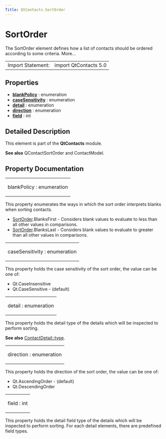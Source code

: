 ```yaml
---
Title: QtContacts.SortOrder
---
```

        
SortOrder
=========

<span class="subtitle"></span>
The SortOrder element defines how a list of contacts should be ordered according to some criteria. More...

|                   |                       |
|-------------------|-----------------------|
| Import Statement: | import QtContacts 5.0 |

<span id="properties"></span>
Properties
----------

-   ****[blankPolicy](#blankPolicy-prop)**** : enumeration
-   ****[caseSensitivity](#caseSensitivity-prop)**** : enumeration
-   ****[detail](#detail-prop)**** : enumeration
-   ****[direction](#direction-prop)**** : enumeration
-   ****[field](#field-prop)**** : int

<span id="details"></span>
Detailed Description
--------------------

This element is part of the **QtContacts** module.

**See also** QContactSortOrder and ContactModel.

Property Documentation
----------------------

<table>
<colgroup>
<col width="100%" />
</colgroup>
<tbody>
<tr class="odd">
<td><p><span id="blankPolicy-prop"></span><span class="name">blankPolicy</span> : <span class="type">enumeration</span></p></td>
</tr>
</tbody>
</table>

This property enumerates the ways in which the sort order interprets blanks when sorting contacts.

-   [SortOrder](index.html).BlanksFirst - Considers blank values to evaluate to less than all other values in comparisons.
-   [SortOrder](index.html).BlanksLast - Considers blank values to evaluate to greater than all other values in comparisons.

<table>
<colgroup>
<col width="100%" />
</colgroup>
<tbody>
<tr class="odd">
<td><p><span id="caseSensitivity-prop"></span><span class="name">caseSensitivity</span> : <span class="type">enumeration</span></p></td>
</tr>
</tbody>
</table>

This property holds the case sensitivity of the sort order, the value can be one of:

-   Qt.CaseInsensitive
-   Qt.CaseSensitive - (default)

<table>
<colgroup>
<col width="100%" />
</colgroup>
<tbody>
<tr class="odd">
<td><p><span id="detail-prop"></span><span class="name">detail</span> : <span class="type">enumeration</span></p></td>
</tr>
</tbody>
</table>

This property holds the detail type of the details which will be inspected to perform sorting.

**See also** [ContactDetail::type](../QtContacts.ContactDetail.md#type-prop).

<table>
<colgroup>
<col width="100%" />
</colgroup>
<tbody>
<tr class="odd">
<td><p><span id="direction-prop"></span><span class="name">direction</span> : <span class="type">enumeration</span></p></td>
</tr>
</tbody>
</table>

This property holds the direction of the sort order, the value can be one of:

-   Qt.AscendingOrder - (default)
-   Qt.DescendingOrder

<table>
<colgroup>
<col width="100%" />
</colgroup>
<tbody>
<tr class="odd">
<td><p><span id="field-prop"></span><span class="name">field</span> : <span class="type">int</span></p></td>
</tr>
</tbody>
</table>

This property holds the detail field type of the details which will be inspected to perform sorting. For each detail elements, there are predefined field types.

